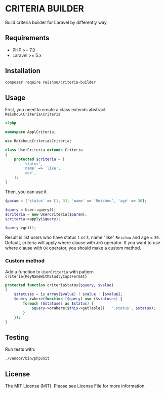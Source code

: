 # CRITERIA BUILDER
Build criteria builder for Laravel by differently way.

## Requirements
* PHP >= 7.0
* Laravel >= 5.x
## Installation

```bash
composer require reishou/criteria-builder
```

## Usage

First, you need to create a class extends abstract `Reishou\Criteria\Criteria` 

```php
<?php

namespace App\Criteria;

use Reishou\Criteria\Criteria;

class UserCriteria extends Criteria
{
    protected $criteria = [
        'status',
        'name' => 'like',
        'age',
    ];
}

```

Then, you can use it

```php
$param = ['status' => [1, 3], 'name' => 'Reishou', 'age' => 30];

$query = User::query();
$criteria = new UserCriteria($param);
$criteria->apply($query);

$query->get();
```
Result is list users who have status `1` or `3`, name "like" `Reishou` and age = `30`.
Default, criteria will apply where clause with `AND` operator.
If you want to use where clause with `OR` operator, you should make a custom method.

### Custom method

Add a function to `UserCriteria` with pattern `criteria{KeyNameWithStudlyCapsFormat}`

```php
protected function criteriaStatus($query, $value)
{
    $statuses = is_array($value) ? $value : [$value];
    $query->where(function ($query) use ($statuses) {
        foreach ($statuses as $status) {
            $query->orWhere($this->getTable() . '.status', $status);
        }
    });
}
```

## Testing

Run tests with:

```bash
./vendor/bin/phpunit
```

## License

The MIT License (MIT). Please see License File for more information.